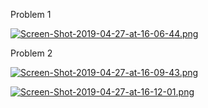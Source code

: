 Problem 1

[![Screen-Shot-2019-04-27-at-16-06-44.png](https://i.postimg.cc/pX4KFTSw/Screen-Shot-2019-04-27-at-16-06-44.png)](https://postimg.cc/GHPB0cdK)

Problem 2

[![Screen-Shot-2019-04-27-at-16-09-43.png](https://i.postimg.cc/59ZwHyTZ/Screen-Shot-2019-04-27-at-16-09-43.png)](https://postimg.cc/t7N1wqX5)

[![Screen-Shot-2019-04-27-at-16-12-01.png](https://i.postimg.cc/qqfz7hqw/Screen-Shot-2019-04-27-at-16-12-01.png)](https://postimg.cc/N94gJ012)

